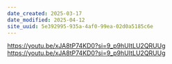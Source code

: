 ```yaml
---
date_created: 2025-03-17
date_modified: 2025-04-12
site_uuid: 5e392995-935a-4af0-99ea-02d0a5185c6e
---
```


https://youtu.be/xJA8tP74KD0?si=9_p9hUItLU2QRUUg
https://youtu.be/xJA8tP74KD0?si=9_p9hUItLU2QRUUg